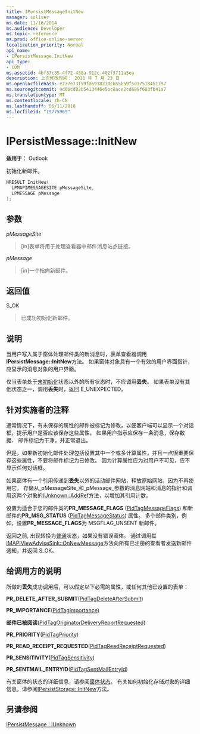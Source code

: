 ```yaml
---
title: IPersistMessageInitNew
manager: soliver
ms.date: 11/16/2014
ms.audience: Developer
ms.topic: reference
ms.prod: office-online-server
localization_priority: Normal
api_name:
- IPersistMessage.InitNew
api_type:
- COM
ms.assetid: 4bf37c35-4f72-438a-912c-402f3711a5ea
description: 上次修改时间： 2011 年 7 月 23 日
ms.openlocfilehash: e237e73f59fa691821dcb55b59f5d17518451797
ms.sourcegitcommit: 9d60cd82b5413446e5bc8ace2cd689f683fb41a7
ms.translationtype: MT
ms.contentlocale: zh-CN
ms.lasthandoff: 06/11/2018
ms.locfileid: "19775969"
---
```

# <a name="ipersistmessageinitnew"></a>IPersistMessage::InitNew

  
  
**适用于**： Outlook 
  
初始化新邮件。
  
```cpp
HRESULT InitNew(
  LPMAPIMESSAGESITE pMessageSite,
  LPMESSAGE pMessage
);
```

## <a name="parameters"></a>参数

 _pMessageSite_
  
> [in]表单将用于处理查看器中邮件消息站点链接。
    
 _pMessage_
  
> [in]一个指向新邮件。
    
## <a name="return-value"></a>返回值

S_OK 
  
> 已成功初始化新邮件。
    
## <a name="remarks"></a>说明

当用户写入属于窗体处理邮件类的新消息时，表单查看器调用**IPersistMessage::InitNew**方法。 如果窗体对象具有一个有效的用户界面指针，应显示的消息对象的用户界面。 
  
 仅当表单处于[未初始化](uninitialized-state.md)状态以外的所有状态时，不应调用**丢失**。 如果表单没有其他状态之一，调用**丢失**时，返回 E_UNEXPECTED。 
  
## <a name="notes-to-implementers"></a>针对实施者的注释

通常情况下，有未保存的属性的邮件被标记为修改，以便客户端可以显示一个对话框，提示用户是否应该保存这些属性。 如果用户指示应保存一条消息，保存数据、 邮件标记为干净，并正常退出。
  
但是，如果新初始化邮件处理包括设置其中一个或多计算属性，并且一点很重要保存这些属性，不要将邮件标记为已修改。 因为计算属性应为对用户不可见，应不显示任何对话框。
  
如果窗体有一个引用传递到**丢失**以外的活动邮件网站，释放原始网站，因为不再使用它。 存储从_pMessageSite_和_pMessage_参数的消息网站和消息的指针和调用这两个对象的[IUnknown::AddRef](http://msdn.microsoft.com/library/b4316efd-73d4-4995-b898-8025a316ba63%28Office.15%29.aspx)方法，以增加其引用计数。 
  
设置为适合于您的邮件类的**PR_MESSAGE_FLAGS** ([PidTagMessageFlags](pidtagmessageflags-canonical-property.md)) 和新邮件的**PR_MSG_STATUS** ([PidTagMessageStatus](pidtagmessagestatus-canonical-property.md)) 属性。 多个邮件类别，例如，设置**PR_MESSAGE_FLAGS**为 MSGFLAG_UNSENT 新邮件。 
  
返回之前, 出现转换为[普通](normal-state.md)状态，如果没有错误窗体。 通过调用其[IMAPIViewAdviseSink::OnNewMessage](imapiviewadvisesink-onnewmessage.md)方法向所有已注册的查看者发送新邮件通知，并返回 S_OK。 
  
## <a name="notes-to-callers"></a>给调用方的说明

所做的**丢失**成功调用后，可以假定以下必需的属性，或任何其他已设置的表单：
  
 **PR_DELETE_AFTER_SUBMIT**([PidTagDeleteAfterSubmit](pidtagdeleteaftersubmit-canonical-property.md))
  
 **PR_IMPORTANCE**([PidTagImportance](pidtagimportance-canonical-property.md))
  
 **邮件已被阅读**([PidTagOriginatorDeliveryReportRequested](pidtagoriginatordeliveryreportrequested-canonical-property.md))
  
 **PR_PRIORITY**([PidTagPriority](pidtagpriority-canonical-property.md))
  
 **PR_READ_RECEIPT_REQUESTED**([PidTagReadReceiptRequested](pidtagreadreceiptrequested-canonical-property.md))
  
 **PR_SENSITIVITY**([PidTagSensitivity](pidtagsensitivity-canonical-property.md))
  
 **PR_SENTMAIL_ENTRYID**([PidTagSentMailEntryId](pidtagsentmailentryid-canonical-property.md))
  
有关窗体的状态的详细信息，请参阅[窗体状态](form-states.md)。 有关如何初始化存储对象的详细信息，请参阅[IPersistStorage::InitNew](http://msdn.microsoft.com/library/79caf1f6-d974-4aee-8563-eda4876a0a90%28Office.15%29.aspx)方法。 
  
## <a name="see-also"></a>另请参阅



[IPersistMessage : IUnknown](ipersistmessageiunknown.md)

